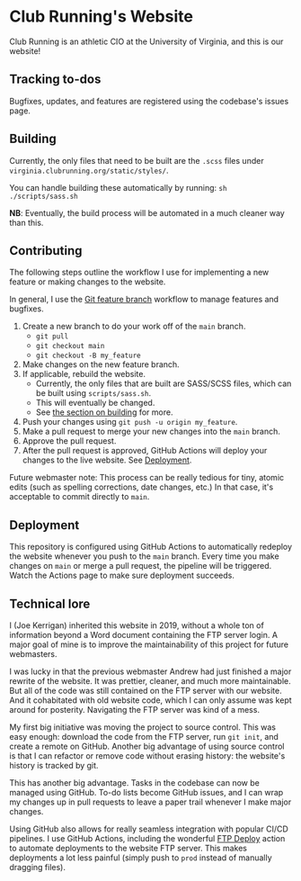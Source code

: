 # Club Running's Website
Club Running is an athletic CIO at the University of Virginia, and this is our website!

## Tracking to-dos
Bugfixes, updates, and features are registered using the codebase's issues page.

## Building
Currently, the only files that need to be built are the `.scss` files under `virginia.clubrunning.org/static/styles/`.

You can handle building these automatically by running: `sh ./scripts/sass.sh`

**NB**: Eventually, the build process will be automated in a much cleaner way than this.

## Contributing
The following steps outline the workflow I use for implementing a new feature or making changes to the website.

In general, I use the [Git feature branch](https://www.atlassian.com/git/tutorials/comparing-workflows/feature-branch-workflow) workflow to manage features and bugfixes.

1. Create a new branch to do your work off of the `main` branch.
    - `git pull`
    - `git checkout main`
    - `git checkout -B my_feature`
2. Make changes on the new feature branch.
3. If applicable, rebuild the website.
    - Currently, the only files that are built are SASS/SCSS files, which can be built using `scripts/sass.sh`.
    - This will eventually be changed.
    - See [the section on building](#Building) for more.
4. Push your changes using `git push -u origin my_feature`.
5. Make a pull request to merge your new changes into the `main` branch.
6. Approve the pull request.
7. After the pull request is approved, GitHub Actions will deploy your changes to the live website. See [Deployment](#deployment).

Future webmaster note: This process can be really tedious for tiny, atomic edits (such as spelling corrections, date changes, etc.) In that case, it's acceptable to commit directly to `main`.

## Deployment
This repository is configured using GitHub Actions to automatically redeploy the website whenever you push to the `main` branch. Every time you make changes on `main` or merge a pull request, the pipeline will be triggered. Watch the Actions page to make sure deployment succeeds.

## Technical lore
I (Joe Kerrigan) inherited this website in 2019, without a whole ton of information beyond a Word document containing the FTP server login. A major goal of mine is to improve the maintainability of this project for future webmasters.

I was lucky in that the previous webmaster Andrew had just finished a major rewrite of the website. It was prettier, cleaner, and much more maintainable. But all of the code was still contained on the FTP server with our website. And it cohabitated with old website code, which I can only assume was kept around for posterity. Navigating the FTP server was kind of a mess.

My first big initiative was moving the project to source control. This was easy enough: download the code from the FTP server, run `git init`, and create a remote on GitHub. Another big advantage of using source control is that I can refactor or remove code without erasing history: the website's history is tracked by git.

This has another big advantage. Tasks in the codebase can now be managed using GitHub. To-do lists become GitHub issues, and I can wrap my changes up in pull requests to leave a paper trail whenever I make major changes.

Using GitHub also allows for really seamless integration with popular CI/CD pipelines. I use GitHub Actions, including the wonderful [FTP Deploy](https://github.com/marketplace/actions/ftp-deploy) action to automate deployments to the website FTP server. This makes deployments a lot less painful (simply push to `prod` instead of manually dragging files).